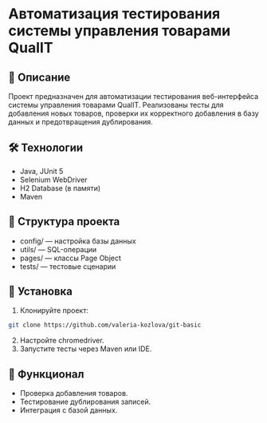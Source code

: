 # Автоматизация тестирования системы управления товарами QualIT
## 📄 Описание
Проект предназначен для автоматизации тестирования веб-интерфейса системы управления товарами QualIT. Реализованы тесты для добавления новых товаров, проверки их корректного добавления в базу данных и предотвращения дублирования.

## 🛠 Технологии
- Java, JUnit 5
- Selenium WebDriver
- H2 Database (в памяти)
- Maven
## 📂 Структура проекта
- config/ — настройка базы данных
- utils/ — SQL-операции
- pages/ — классы Page Object
- tests/ — тестовые сценарии
## 🚀 Установка
1. Клонируйте проект:
```bash
git clone https://github.com/valeria-kozlova/git-basic
```
2. Настройте chromedriver.
3. Запустите тесты через Maven или IDE.
## 🌟 Функционал
- Проверка добавления товаров.
- Тестирование дублирования записей.
- Интеграция с базой данных.
